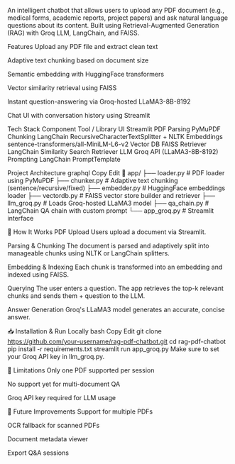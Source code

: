 An intelligent chatbot that allows users to upload any PDF document (e.g., medical forms, academic reports, project papers) and ask natural language questions about its content. Built using Retrieval-Augmented Generation (RAG) with Groq LLM, LangChain, and FAISS.

 Features
 Upload any PDF file and extract clean text

 Adaptive text chunking based on document size

 Semantic embedding with HuggingFace transformers

 Vector similarity retrieval using FAISS

 Instant question-answering via Groq-hosted LLaMA3-8B-8192

 Chat UI with conversation history using Streamlit

Tech Stack
Component	Tool / Library
UI	Streamlit
PDF Parsing	PyMuPDF
Chunking	LangChain RecursiveCharacterTextSplitter + NLTK
Embeddings	sentence-transformers/all-MiniLM-L6-v2
Vector DB	FAISS
Retriever	LangChain Similarity Search Retriever
LLM	Groq API (LLaMA3-8B-8192)
Prompting	LangChain PromptTemplate

Project Architecture
graphql
Copy
Edit
📂 app/
├── loader.py         # PDF loader using PyMuPDF
├── chunker.py        # Adaptive text chunking (sentence/recursive/fixed)
├── embedder.py       # HuggingFace embeddings loader
├── vectordb.py       # FAISS vector store builder and retriever
├── llm_groq.py       # Loads Groq-hosted LLaMA3 model
├── qa_chain.py       # LangChain QA chain with custom prompt
└── app_groq.py       # Streamlit interface

🔄 How It Works
PDF Upload
Users upload a document via Streamlit.

Parsing & Chunking
The document is parsed and adaptively split into manageable chunks using NLTK or LangChain splitters.

Embedding & Indexing
Each chunk is transformed into an embedding and indexed using FAISS.

Querying
The user enters a question. The app retrieves the top-k relevant chunks and sends them + question to the LLM.

Answer Generation
Groq's LLaMA3 model generates an accurate, concise answer.

📥 Installation & Run Locally
bash
Copy
Edit
git clone https://github.com/your-username/rag-pdf-chatbot.git
cd rag-pdf-chatbot
pip install -r requirements.txt
streamlit run app_groq.py
Make sure to set your Groq API key in llm_groq.py.

🚧 Limitations
Only one PDF supported per session

No support yet for multi-document QA

Groq API key required for LLM usage

📌 Future Improvements
Support for multiple PDFs

OCR fallback for scanned PDFs

Document metadata viewer

Export Q&A sessions